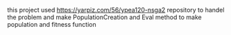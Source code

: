 this project used https://yarpiz.com/56/ypea120-nsga2 repository to handel the problem and make PopulationCreation and Eval method to make population and fitness function
